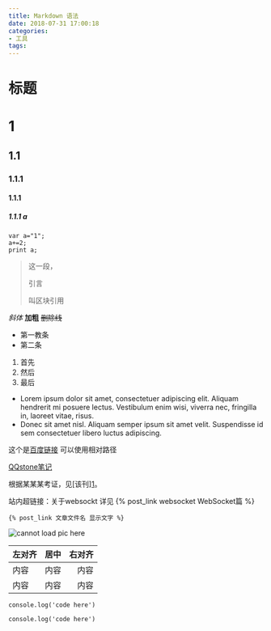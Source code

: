 ```yaml
---
title: Markdown 语法
date: 2018-07-31 17:00:18
categories: 
- 工具
tags: 
---
```

标题
=====
# 1
## 1.1
### 1.1.1
#### 1.1.1
##### 1.1.1 a
```
var a="1";
a+=2;
print a;
```
>这一段，
><p>引言</p>
>叫区块引用

*斜体*
**加粗**
~~删除线~~
+ 第一教条
+ 第二条

1. 首先
6. 然后
3. 最后


*   Lorem ipsum dolor sit amet, consectetuer adipiscing elit.
Aliquam hendrerit mi posuere lectus. Vestibulum enim wisi,
viverra nec, fringilla in, laoreet vitae, risus.
*   Donec sit amet nisl. Aliquam semper ipsum sit amet velit.
Suspendisse id sem consectetuer libero luctus adipiscing.

这个是[百度链接](http://baidu.com/ "点击进入百度首页") 可以使用相对路径

[QQstone笔记](https://qqstone.github.io/qqsnote/ "进入笔记首页")

根据某某某考证，见[该刊][1](http://baidu.com/ )。

站内超链接：关于websockt 详见 {% post_link websocket WebSocket篇 %}
```
{% post_link 文章文件名 显示文字 %}
```

![cannot load pic here](http://pic108.huitu.com/res/20180719/1301968_20180719100805887080_1.jpg "Light")

左对齐|居中|右对齐
:-----|:--:|-----:
内容|内容|内容
内容|内容|内容

`console.log('code here')`

```
console.log('code here')
```
